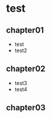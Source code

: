 <!-- readme.md -->

# test

## chapter01
 - test
 - test2

## chapter02
 - test3
 - test4

## chapter03
